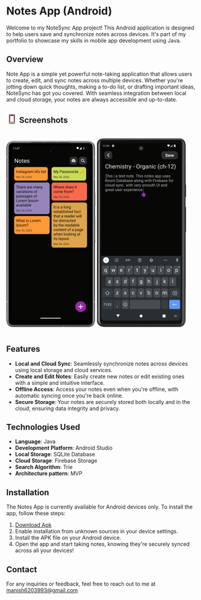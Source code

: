 

# Notes App (Android)

Welcome to my NoteSync App project! This Android application is designed to help users save and synchronize notes across devices. It's part of my portfolio to showcase my skills in mobile app development using Java.

## Overview

Note App is a simple yet powerful note-taking application that allows users to create, edit, and sync notes across multiple devices. Whether you're jotting down quick thoughts, making a to-do list, or drafting important ideas, NoteSync has got you covered. With seamless integration between local and cloud storage, your notes are always accessible and up-to-date.

<h2 align="left">
<sub>
<img  src="metadata/readme/phone.svg"
      height="30"
      width="30">
</sub>
Screenshots
</h2>

<div style="width:100%; display:flex; justify-content: space-evenly; align-items: center;">

[<img src="metadata/screenshots/screenshot_1.png" width=47% alt="Home">](metadata/screenshots/screenshot_1.png)
[<img src="metadata/screenshots/screenshot_2.png" width=47% alt="Home">](metadata/screenshots/screenshot_2.png)

</div>

## Features

- **Local and Cloud Sync**: Seamlessly synchronize notes across devices using local storage and cloud services.
- **Create and Edit Notes**: Easily create new notes or edit existing ones with a simple and intuitive interface.
- **Offline Access**: Access your notes even when you're offline, with automatic syncing once you're back online.
- **Secure Storage**: Your notes are securely stored both locally and in the cloud, ensuring data integrity and privacy.

## Technologies Used

- **Language**: Java
- **Development Platform**: Android Studio
- **Local Storage**: SQLite Database
- **Cloud Storage**: Firebase Storage
- **Search Algorithm**: Trie
- **Architecture pattern**: MVP

## Installation

The Notes App is currently available for Android devices only. To install the app, follow these steps:

1. [Download Apk](https://manish99verma.github.io/my-portfolio/assets/apks/notes-app.apk)
2. Enable installation from unknown sources in your device settings.
3. Install the APK file on your Android device.
4. Open the app and start taking notes, knowing they're securely synced across all your devices!

## Contact

For any inquiries or feedback, feel free to reach out to me at manish6203993@gmail.com
